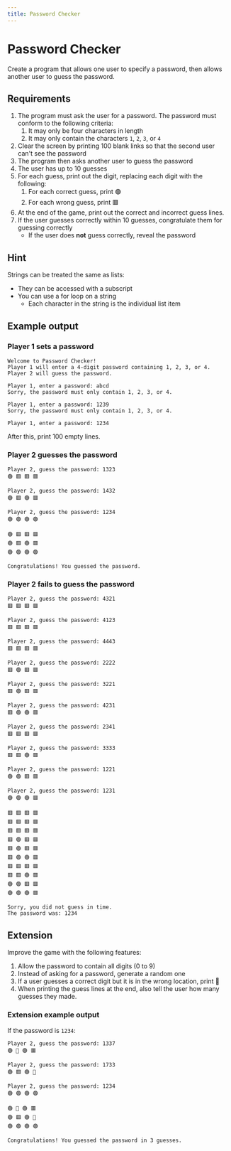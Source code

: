 ```yaml
---
title: Password Checker
---
```


# Password Checker

Create a program that allows one user to specify a password, then allows another user to guess the password.

## Requirements

1. The program must ask the user for a password. The password must conform to the following criteria:
    1. It may only be four characters in length
    2. It may only contain the characters ``1``, ``2``, ``3``, or ``4``
2. Clear the screen by printing 100 blank links so that the second user can't see the password
3. The program then asks another user to guess the password
4. The user has up to 10 guesses
5. For each guess, print out the digit, replacing each digit with the following:
    1. For each correct guess, print 🟢
    2. For each wrong guess, print 🟥
6. At the end of the game, print out the correct and incorrect guess lines.
7. If the user guesses correctly within 10 guesses, congratulate them for guessing correctly
    - If the user does **not** guess correctly, reveal the password
## Hint

Strings can be treated the same as lists:
- They can be accessed with a subscript
- You can use a for loop on a string
  - Each character in the string is the individual list item

## Example output

### Player 1 sets a password

```
Welcome to Password Checker!
Player 1 will enter a 4-digit password containing 1, 2, 3, or 4.
Player 2 will guess the password.

Player 1, enter a password: abcd
Sorry, the password must only contain 1, 2, 3, or 4.

Player 1, enter a password: 1239
Sorry, the password must only contain 1, 2, 3, or 4.

Player 1, enter a password: 1234
```

After this, print 100 empty lines.

### Player 2 guesses the password

```
Player 2, guess the password: 1323
🟢 🟥 🟥 🟥

Player 2, guess the password: 1432
🟢 🟥 🟢 🟥

Player 2, guess the password: 1234
🟢 🟢 🟢 🟢

🟢 🟥 🟥 🟥
🟢 🟥 🟢 🟥
🟢 🟢 🟢 🟢

Congratulations! You guessed the password.
```

### Player 2 fails to guess the password

```
Player 2, guess the password: 4321
🟥 🟥 🟥 🟥

Player 2, guess the password: 4123
🟥 🟥 🟥 🟥

Player 2, guess the password: 4443
🟥 🟥 🟥 🟥

Player 2, guess the password: 2222
🟥 🟢 🟥 🟥

Player 2, guess the password: 3221
🟥 🟢 🟥 🟥

Player 2, guess the password: 4231
🟥 🟢 🟢 🟥

Player 2, guess the password: 2341
🟥 🟥 🟥 🟥

Player 2, guess the password: 3333
🟥 🟥 🟢 🟥

Player 2, guess the password: 1221
🟢 🟢 🟥 🟥

Player 2, guess the password: 1231
🟢 🟢 🟢 🟥

🟥 🟥 🟥 🟥
🟥 🟥 🟥 🟥
🟥 🟥 🟥 🟥
🟥 🟢 🟥 🟥
🟥 🟢 🟥 🟥
🟥 🟢 🟢 🟥
🟥 🟥 🟥 🟥
🟥 🟥 🟢 🟥
🟢 🟢 🟥 🟥
🟢 🟢 🟢 🟥

Sorry, you did not guess in time.
The password was: 1234
```

## Extension

Improve the game with the following features:

1. Allow the password to contain all digits (0 to 9)
2. Instead of asking for a password, generate a random one
3. If a user guesses a correct digit but it is in the wrong location, print 🔶
4. When printing the guess lines at the end, also tell the user how many guesses they made.

### Extension example output

If the password is ``1234``:

```
Player 2, guess the password: 1337
🟢 🔶 🟢 🟥

Player 2, guess the password: 1733
🟢 🟥 🟢 🔶

Player 2, guess the password: 1234
🟢 🟢 🟢 🟢

🟢 🔶 🟢 🟥
🟢 🟥 🟢 🔶
🟢 🟢 🟢 🟢

Congratulations! You guessed the password in 3 guesses.
```